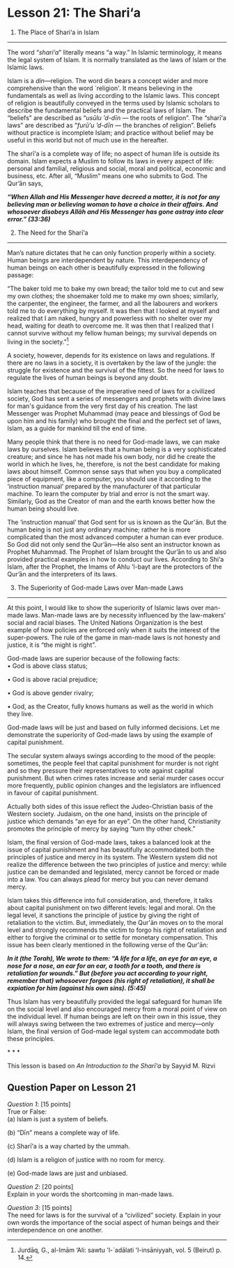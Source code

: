 Lesson 21: The Shari‘a
======================

1. The Place of Shari‘a in Islam
--------------------------------

The word “*shari‘a*” literally means “a way.” In Islamic terminology, it
means the legal system of Islam. It is normally translated as the laws
of Islam or the Islamic laws.

Islam is a *din*—religion. The word din bears a concept wider and more
comprehensive than the word \`religion'. It means believing in the
fundamentals as well as living according to the Islamic laws. This
concept of religion is beautifully conveyed in the terms used by Islamic
scholars to describe the fundamental beliefs and the practical laws of
Islam. The “beliefs” are described as “*usūlu ’d-dīn* — the roots of
religion”. The “sharī‘a laws” are described as “*furū‘u ’d-dīn* — the
branches of religion”. Beliefs without practice is incomplete Islam; and
practice without belief may be useful in this world but not of much use
in the hereafter.

The sharī‘a is a complete way of life; no aspect of human life is
outside its domain. Islam expects a Muslim to follow its laws in every
aspect of life: personal and familial, religious and social, moral and
political, economic and business, etc. After all, “Muslim” means one who
submits to God. The Qur’ān says,

***“When Allah and His Messenger have decreed a matter, it is not for
any believing man or believing woman to have a choice in their affairs.
And whosoever disobeys Allāh and His Messenger has gone astray into
clear error.” (33:36)***

2. The Need for the Sharī‘a
---------------------------

Man’s nature dictates that he can only function properly within a
society. Human beings are interdependent by nature. This interdependency
of human beings on each other is beautifully expressed in the following
passage:

“The baker told me to bake my own bread; the tailor told me to cut and
sew my own clothes; the shoemaker told me to make my own shoes;
similarly, the carpenter, the engineer, the farmer, and all the
labourers and workers told me to do everything by myself. It was then
that I looked at myself and realized that I am naked, hungry and
powerless with no shelter over my head, waiting for death to overcome
me. It was then that I realized that I cannot survive without my fellow
human beings; my survival depends on living in the society.”[^1]

A society, however, depends for its existence on laws and regulations.
If there are no laws in a society, it is overtaken by the law of the
jungle: the struggle for existence and the survival of the fittest. So
the need for laws to regulate the lives of human beings is beyond any
doubt.

Islam teaches that because of the imperative need of laws for a
civilized society, God has sent a series of messengers and prophets with
divine laws for man's guidance from the very first day of his creation.
The last Messenger was Prophet Muhammad (may peace and blessings of God
be upon him and his family) who brought the final and the perfect set of
laws, Islam, as a guide for mankind till the end of time.

Many people think that there is no need for God-made laws, we can make
laws by ourselves. Islam believes that a human being is a very
sophisticated creature; and since he has not made his own body, nor did
he create the world in which he lives, he, therefore, is not the best
candidate for making laws about himself. Common sense says that when you
buy a complicated piece of equipment, like a computer, you should use it
according to the ‘instruction manual’ prepared by the manufacturer of
that particular machine. To learn the computer by trial and error is not
the smart way. Similarly, God as the Creator of man and the earth knows
better how the human being should live.

The ‘instruction manual’ that God sent for us is known as the Qur'ān.
But the human being is not just any ordinary machine; rather he is more
complicated than the most advanced computer a human can ever produce. So
God did not only send the Qur’ān—He also sent an instructor known as
Prophet Muhammad. The Prophet of Islam brought the Qur’ān to us and also
provided practical examples in how to conduct our lives. According to
Shi‘a Islam, after the Prophet, the Imams of Ahlu 'l-bayt are the
protectors of the Qur’ān and the interpreters of its laws.

3. The Superiority of God-made Laws over Man-made Laws
------------------------------------------------------

At this point, I would like to show the superiority of Islamic laws over
man-made laws. Man-made laws are by necessity influenced by the
law-makers' social and racial biases. The United Nations Organization is
the best example of how policies are enforced only when it suits the
interest of the super-powers. The rule of the game in man-made laws is
not honesty and justice, it is “the might is right”.

God-made laws are superior because of the following facts:  
 • God is above class status;

• God is above racial prejudice;

• God is above gender rivalry;

• God, as the Creator, fully knows humans as well as the world in which
they live.

God-made laws will be just and based on fully informed decisions. Let me
demonstrate the superiority of God-made laws by using the example of
capital punishment.

The secular system always swings according to the mood of the people:
sometimes, the people feel that capital punishment for murder is not
right and so they pressure their representatives to vote against capital
punishment. But when crimes rates increase and serial murder cases occur
more frequently, public opinion changes and the legislators are
influenced in favour of capital punishment.

Actually both sides of this issue reflect the Judeo-Christian basis of
the Western society. Judaism, on the one hand, insists on the principle
of justice which demands “an eye for an eye”. On the other hand,
Christianity promotes the principle of mercy by saying “turn thy other
cheek.”

Islam, the final version of God-made laws, takes a balanced look at the
issue of capital punishment and has beautifully accommodated both the
principles of justice and mercy in its system. The Western system did
not realize the difference between the two principles of justice and
mercy: while justice can be demanded and legislated, mercy cannot be
forced or made into a law. You can always plead for mercy but you can
never demand mercy.

Islam takes this difference into full consideration, and, therefore, it
talks about capital punishment on two different levels: legal and moral.
On the legal level, it sanctions the principle of justice by giving the
right of retaliation to the victim. But, immediately, the Qur'ān moves
on to the moral level and strongly recommends the victim to forgo his
right of retaliation and either to forgive the criminal or to settle for
monetary compensation. This issue has been clearly mentioned in the
following verse of the Qur'ān:

***In it (the Torah), We wrote to them: “A life for a life, an eye for
an eye, a nose for a nose, an ear for an ear, a tooth for a tooth, and
there is retaliation for wounds.” But (before you act according to your
right, remember that) whosoever forgoes (his right of retaliation), it
shall be expiation for him (against his own sins). (5:45)***

Thus Islam has very beautifully provided the legal safeguard for human
life on the social level and also encouraged mercy from a moral point of
view on the individual level. If human beings are left on their own in
this issue, they will always swing between the two extremes of justice
and mercy—only Islam, the final version of God-made legal system can
accommodate both these principles.

\* \* \*

This lesson is based on *An Introduction to the Sharī‘a* by Sayyid M.
Rizvi

Question Paper on Lesson 21
---------------------------

*Question 1*: [15 points]  
 True or False:  
 (a) Islam is just a system of beliefs.

(b) “Dīn” means a complete way of life.

(c) Sharī‘a is a way charted by the ummah.

(d) Islam is a religion of justice with no room for mercy.

(e) God-made laws are just and unbiased.

*Question 2*: [20 points]  
 Explain in your words the shortcoming in man-made laws.

*Question 3*: [15 points]  
 The need for laws is for the survival of a “civilized” society. Explain
in your own words the importance of the social aspect of human beings
and their interdependence on one another.

[^1]: Jurdāq, G., al-Imām ‘Ali: sawtu 'l-\`adālati 'l-insāniyyah, vol. 5
(Beirut) p. 14.


